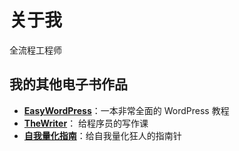 # 关于我

全流程工程师


## 我的其他电子书作品

- [**EasyWordPress**](https://www.easywpbook.com/)：一本非常全面的 WordPress 教程
- [**TheWriter**](https://thewriter.dev/)： 给程序员的写作课
- [**自我量化指南**](https://ziwolianghua.com/)：给自我量化狂人的指南针